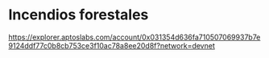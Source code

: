# Incendios forestales

https://explorer.aptoslabs.com/account/0x031354d636fa710507069937b7e9124ddf77c0b8cb753ce3f10ac78a8ee20d8f?network=devnet

